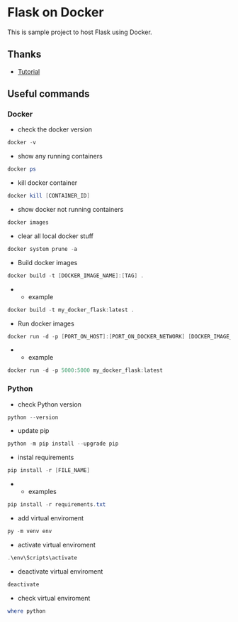 # Flask on Docker

This is sample project to host Flask using Docker.

## Thanks

- [Tutorial]('https://medium.com/@doedotdev/docker-flask-a-simple-tutorial-bbcb2f4110b5')

## Useful commands

### Docker

- check the docker version

```powershell
docker -v
```

- show any running containers

```powershell
docker ps
```

- kill docker container

```powershell
docker kill [CONTAINER_ID]
```

- show docker not running containers

```powershell
docker images
```

- clear all local docker stuff

```powershell
docker system prune -a
```

- Build docker images

```powershell
docker build -t [DOCKER_IMAGE_NAME]:[TAG] .
```

- - example

```powershell
docker build -t my_docker_flask:latest .
```

- Run docker images

```powershell
docker run -d -p [PORT_ON_HOST]:[PORT_ON_DOCKER_NETWORK] [DOCKER_IMAGE_NAME]:[TAG]
```

- - example

```powershell
docker run -d -p 5000:5000 my_docker_flask:latest
```

### Python

- check Python version

```powershell
python --version
```

- update pip

```powershell
python -m pip install --upgrade pip
```

- instal requirements

```powershell
pip install -r [FILE_NAME]
```

- - examples

```powershell
pip install -r requirements.txt
```

- add virtual enviroment

```powershell
py -m venv env
```

- activate virtual enviroment

```powershell
.\env\Scripts\activate
```

- deactivate virtual enviroment

```powershell
deactivate
```

- check virtual enviroment

```powershell
where python
```
